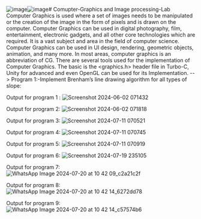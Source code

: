 ![image](https://github.com/Pallavi-Shtgr/Comupter-Graphics-Lap/assets/126679884/7b89efc7-f834-4d5b-aeb5-7397ab83cc72)![image](https://github.com/Pallavi-Shtgr/Comupter-Graphics-Lap/assets/126679884/87ec9298-c1cc-48b0-8ba6-6699c9d23bbe)﻿# Comupter-Graphics and Image processing-Lab
Computer Graphics is used where a set of images needs to be manipulated or the creation of the image in the form of pixels and is drawn on the computer. Computer Graphics can be used in digital photography, film, entertainment, electronic gadgets, and all other core technologies which are required. It is a vast subject and area in the field of computer science. Computer Graphics can be used in UI design, rendering, geometric objects, animation, and many more. In most areas, computer graphics is an abbreviation of CG. There are several tools used for the implementation of Computer Graphics. The basic is the <graphics.h> header file in Turbo-C, Unity for advanced and even OpenGL can be used for its Implementation.
--> Program 1:-Implement Brenham’s line drawing algorithm for all types of slope:

Output for program 1 : 
![Screenshot 2024-06-02 071432](https://github.com/Pallavi-Shtgr/Comupter-Graphics-Lap/assets/126679884/85aa5e7a-cd1f-49b4-998a-de0f0d5e53d4)

Output for program 2:
![Screenshot 2024-06-02 071818](https://github.com/Pallavi-Shtgr/Comupter-Graphics-Lap/assets/126679884/163952a6-92d7-4b26-a41f-14b1cb304079)

Output for program 3:
![Screenshot 2024-07-11 070521](https://github.com/Pallavi-Shtgr/Comupter-Graphics-Lap/assets/126679884/3a4a526c-d9b3-4131-acd8-e8ba9dfc210b)

Output for program 4:
![Screenshot 2024-07-11 070745](https://github.com/Pallavi-Shtgr/Comupter-Graphics-Lap/assets/126679884/c3414582-220b-4c48-a1b0-847b6c0cbdc1)

Output for program 5:
![Screenshot 2024-07-11 070919](https://github.com/Pallavi-Shtgr/Comupter-Graphics-Lap/assets/126679884/7ee73e9c-f391-41b8-9a82-3efee7c2f82b)

Output for program 6:
![Screenshot 2024-07-19 235105](https://github.com/user-attachments/assets/7548a37c-de0d-46b9-b1a0-a8051a1b6470)

Output for program 7:
![WhatsApp Image 2024-07-20 at 10 42 09_c2a21c2f](https://github.com/user-attachments/assets/6564d8f0-89a4-434f-b0df-6700330393b6)

Output for program 8:
![WhatsApp Image 2024-07-20 at 10 42 14_6272dd78](https://github.com/user-attachments/assets/cd7cff6d-7045-4690-a80a-916b564f7b6e)

Output for program 9:
![WhatsApp Image 2024-07-20 at 10 42 14_c57574b6](https://github.com/user-attachments/assets/19cdf3cf-1fb8-4176-a635-6dc701e2168a)




